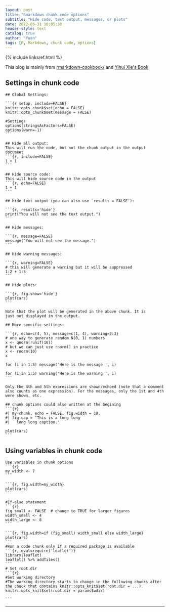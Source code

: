 ```yaml
---
layout: post
title: "Rmarkdown chunk code options"
subtitle: "Hide code, text output, messages, or plots"
date: 2022-08-31 10:05:30
header-style: text
catalog: true
author: "Yuan"
tags: [R, Markdown, chunk code, options]
---
```

{% include linksref.html %}

This blog is mainly from [rmarkdown-cookbook/](https://bookdown.org/yihui/rmarkdown-cookbook/hide-one.html) and [Yihui Xie's Book](https://yihui.org/knitr/options/#code-chunk)

## Settings in chunk code
````
## Global Settings:

```{r setup, include=FALSE}
knitr::opts_chunk$set(echo = FALSE)
knitr::opts_chunk$set(message = FALSE)

#Settings
options(stringsAsFactors=FALSE)
options(warn=-1)
```

## Hide all output:
This will run the code, but not the chunk output in the output document
```{r, include=FALSE}
1 + 1
```

## Hide source code:
This will hide source code in the output
```{r, echo=FALSE}
1 + 1
```

## Hide text output (you can also use `results = FALSE`):

```{r, results='hide'}
print("You will not see the text output.")
```

## Hide messages:

```{r, message=FALSE}
message("You will not see the message.")
```

## Hide warning messages:

```{r, warning=FALSE}
# this will generate a warning but it will be suppressed
1:2 + 1:3
```

## Hide plots:

```{r, fig.show='hide'}
plot(cars)
```

Note that the plot will be generated in the above chunk. It is
just not displayed in the output.

## More specific settings:

```{r, echo=c(4, 5), message=c(1, 4), warning=2:3}
# one way to generate random N(0, 1) numbers
x <- qnorm(runif(10))
# but we can just use rnorm() in practice
x <- rnorm(10)
x

for (i in 1:5) message('Here is the message ', i)

for (i in 1:5) warning('Here is the warning ', i)
```

Only the 4th and 5th expressions are shown/echoed (note that a comment also counts as one expression). For the messages, only the 1st and 4th were shown, etc.

## chunk options could also written at the begining 
```{r}
#| my-chunk, echo = FALSE, fig.width = 10,
#| fig.cap = "This is a long long
#|   long long caption."

plot(cars)
```

````

## Using variables in chunk code
````
Use variables in chunk options
```{r}
my_width <- 7
```

```{r, fig.width=my_width}
plot(cars)
```

#If-else statement
```{r}
fig_small <- FALSE  # change to TRUE for larger figures
width_small <- 4
width_large <- 8
```

```{r, fig.width=if (fig_small) width_small else width_large}
plot(cars)
```
#Run a code chunk only if a required package is available
```{r, eval=require('leaflet')}
library(leaflet)
leaflet() %>% addTiles()
```
# Set root.dir
```{r}
#Set working directory
#The working directory starts to change in the following chunks after the chuck that contains knitr::opts_knit$set(root.dir = ...).
knitr::opts_knit$set(root.dir = params$wdir)

```

````
---

